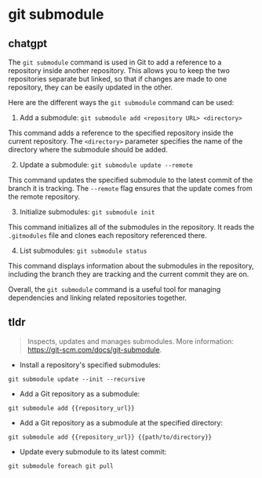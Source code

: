 # git submodule 
## chatgpt 
The `git submodule` command is used in Git to add a reference to a repository inside another repository. This allows you to keep the two repositories separate but linked, so that if changes are made to one repository, they can be easily updated in the other.

Here are the different ways the `git submodule` command can be used:

1. Add a submodule: `git submodule add <repository URL> <directory>`

This command adds a reference to the specified repository inside the current repository. The `<directory>` parameter specifies the name of the directory where the submodule should be added. 

2. Update a submodule: `git submodule update --remote`

This command updates the specified submodule to the latest commit of the branch it is tracking. The `--remote` flag ensures that the update comes from the remote repository.

3. Initialize submodules: `git submodule init`

This command initializes all of the submodules in the repository. It reads the `.gitmodules` file and clones each repository referenced there.

4. List submodules: `git submodule status`

This command displays information about the submodules in the repository, including the branch they are tracking and the current commit they are on.

Overall, the `git submodule` command is a useful tool for managing dependencies and linking related repositories together. 

## tldr 
 
> Inspects, updates and manages submodules.
> More information: <https://git-scm.com/docs/git-submodule>.

- Install a repository's specified submodules:

`git submodule update --init --recursive`

- Add a Git repository as a submodule:

`git submodule add {{repository_url}}`

- Add a Git repository as a submodule at the specified directory:

`git submodule add {{repository_url}} {{path/to/directory}}`

- Update every submodule to its latest commit:

`git submodule foreach git pull`
